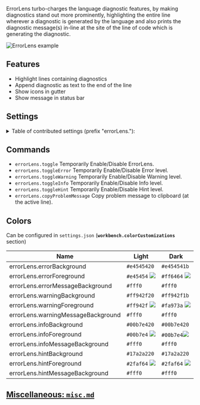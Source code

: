 ErrorLens turbo-charges the language diagnostic features, by making diagnostics stand out more prominently, highlighting
the entire line wherever a diagnostic is generated by the language and also prints the diagnostic message(s) in-line at
the site of the line of code which is generating the diagnostic.

![ErrorLens example](https://raw.githubusercontent.com/usernamehw/vscode-error-lens/master/img/demo.png)

## Features

-   Highlight lines containing diagnostics
-   Append diagnostic as text to the end of the line
-   Show icons in gutter
-   Show message in status bar

## Settings

<details>

<summary> Table of contributed settings (prefix "errorLens."):</summary>

| Name                            | Default                                         | Description                                                                                                                                                                                     |
| ------------------------------- | ----------------------------------------------- | ----------------------------------------------------------------------------------------------------------------------------------------------------------------------------------------------- |
| fontSize                        |                                                 | Font size of annotations. (**HACK**)                                                                                                                                                            |
| fontFamily                      |                                                 | Font family of annotations. (**HACK**)                                                                                                                                                          |
| fontWeight                      | **`"normal"`**                                  | Font Weight of annotations.                                                                                                                                                                     |
| fontStyleItalic                 | **`false`**                                     | Show ErrorLens annotations in Italics, or not?                                                                                                                                                  |
| margin                          | **`"4ch"`**                                     | Distance between the end of the line and the start of annotation. (CSS units)                                                                                                                   |
| padding                         |                                                 | Adds padding for the message. Visible difference when `message` colors are set. [Issue #23](https://github.com/usernamehw/vscode-error-lens/issues/23). Example: `"2px"` `"1ch"`.               |
| borderRadius                    | **`"3px"`**                                     | Adds border-radius for the message. Visible difference when `message` colors are set. [Issue #23](https://github.com/usernamehw/vscode-error-lens/issues/23). Example: `"5px"`.                 |
| enabledDiagnosticLevels         | **`["error","warning","info","hint"]`**         | Customize which diagnostic levels to highlight.                                                                                                                                                 |
| annotationPrefix                | **`["ERROR: ","WARNING: ","INFO: ","HINT: "]`** | Specify diagnostic message prefixes (when addAnnotationTextPrefixes is true). For example, emoji: ❗ ⚠ ℹ.                                                                                       |
| addAnnotationTextPrefixes       | **`false`**                                     | When checked prefixes the diagnostic severity ('ERROR:', 'WARNING:' etc) to ErrorLens annotations.                                                                                              |
| addNumberOfDiagnostics          | **`false`**                                     | When checked prefixes number of diagnostics on the line. Like: `[1/2]`.                                                                                                                         |
| statusBarMessageType            | **`"activeLine"`**                              | Should show closest diagnostic or only for the active line.                                                                                                                                     |
| statusBarMessageEnabled         | **`false`**                                     | When checked shows current diagnostic in status bar.                                                                                                                                            |
| statusBarColorsEnabled          | **`false`**                                     | When checked - the extension uses decoration foreground as color of StatusBar text.                                                                                                             |
| exclude                         | **`[]`**                                        | Specify messages that should not be highlighted (RegEx).                                                                                                                                        |
| delay                           | **0**                                           | **EXPERIMENTAL** Specify delay before showing problems.                                                                                                                                         |
| onSave                          | **`false`**                                     | Update decorations only on document save.                                                                                                                                                       |
| gutterIconsEnabled              | **`false`**                                     | Show gutter icons (In place of debug breakpoint icon).                                                                                                                                          |
| gutterIconsFollowCursorOverride | **`true`**                                      | If this setting is `true` and `followCursor` setting is not `allLines`, then gutter icons would be rendered for all problems. But line decorations (background, message) only for active line." |
| gutterIconSize                  | **`"100%"`**                                    | Customize gutter icon size. Example: `"120%"`                                                                                                                                                   |
| gutterIconSet                   | **`"default"`**                                 | Customize gutter icon style. Possible values: `"default"`, `"defaultOutline"`, `"borderless"`, `"circle"`.                                                                                      |
| errorGutterIconPath             |                                                 | Set custom icons for gutter. Absolute path for error gutter icon.                                                                                                                               |
| warningGutterIconPath           |                                                 | Set custom icons for gutter. Absolute path for warning gutter icon.                                                                                                                             |
| infoGutterIconPath              |                                                 | Set custom icons for gutter. Absolute path for info gutter icon.                                                                                                                                |
| errorGutterIconColor            | **`"#e45454"`**                                 | Error color of the `circle` gutter icon set.                                                                                                                                                    |
| warningGutterIconColor          | **`"#ff942f"`**                                 | Warning color of the `circle` gutter icon set.                                                                                                                                                  |
| infoGutterIconColor             | **`"#00b7e4"`**                                 | Info color of the `circle` gutter icon set.                                                                                                                                                     |
| followCursor                    | **`"allLines"`**                                | Highlight only portion of the problems. Possible values: `"allLines"`, `"activeLine"`, `"closestProblem"`.                                                                                      |
| followCursorMore                | **`0`**                                         | Augments `followCursor`. Adds number of lines to top and bottom when `followCursor` is `activeLine`. Adds number of closest problems when `followCursor` is `closestProblem`                    |

</details>

## Commands

-   `errorLens.toggle` Temporarily Enable/Disable ErrorLens.
-   `errorLens.toggleError` Temporarily Enable/Disable Error level.
-   `errorLens.toggleWarning` Temporarily Enable/Disable Warning level.
-   `errorLens.toggleInfo` Temporarily Enable/Disable Info level.
-   `errorLens.toggleHint` Temporarily Enable/Disable Hint level.
-   `errorLens.copyProblemMessage` Copy problem message to clipboard (at the active line).

## Colors

Can be configured in `settings.json` (**`workbench.colorCustomizations`** section)

| Name                               | Light                                                | Dark                                                 |
| ---------------------------------- | ---------------------------------------------------- | ---------------------------------------------------- |
| errorLens.errorBackground          | `#e4545420`                                          | `#e454541b`                                          |
| errorLens.errorForeground          | `#e45454` ![](https://placehold.it/15/e45454?text=+) | `#ff6464` ![](https://placehold.it/15/ff6464?text=+) |
| errorLens.errorMessageBackground   | `#fff0`                                              | `#fff0`                                              |
| errorLens.warningBackground        | `#ff942f20`                                          | `#ff942f1b`                                          |
| errorLens.warningForeground        | `#ff942f` ![](https://placehold.it/15/ff942f?text=+) | `#fa973a` ![](https://placehold.it/15/fa973a?text=+) |
| errorLens.warningMessageBackground | `#fff0`                                              | `#fff0`                                              |
| errorLens.infoBackground           | `#00b7e420`                                          | `#00b7e420`                                          |
| errorLens.infoForeground           | `#00b7e4` ![](https://placehold.it/15/00b7e4?text=+) | `#00b7e4`![](https://placehold.it/15/00b7e4?text=+)  |
| errorLens.infoMessageBackground    | `#fff0`                                              | `#fff0`                                              |
| errorLens.hintBackground           | `#17a2a220`                                          | `#17a2a220`                                          |
| errorLens.hintForeground           | `#2faf64` ![](https://placehold.it/15/2faf64?text=+) | `#2faf64` ![](https://placehold.it/15/2faf64?text=+) |
| errorLens.hintMessageBackground    | `#fff0`                                              | `#fff0`                                              |

## [Miscellaneous: `misc.md`](https://github.com/usernamehw/vscode-error-lens/blob/master/misc.md)
